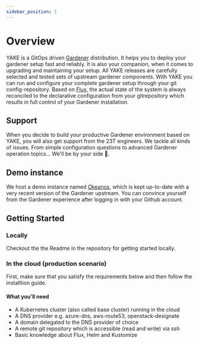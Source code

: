 ```yaml
---
sidebar_position: 1
---
```


# Overview

YAKE is a GitOps driven [Gardener](https://gardener.cloud/) distribution. It helps you to deploy your gardener setup fast and reliably. It is also your companion, when it comes to upgrading and maintaining your setup. All YAKE releases are carefully selected and tested sets of upstream gardener components. With YAKE you can run and configure your complete gardener setup through your git config-repository. Based on [Flux](https://fluxcd.io/), the actual state of the system is always reconciled to the declarative configuration from your gitrepository which results in full control of your Gardener installation.

## Support

When you decide to build your productive Gardener environment based on YAKE, you will also get support from the 23T engineers. We tackle all kinds of issues. From simple configuration questions to advanced Gardener operation topics... We'll be by your side 🙂.

## Demo instance

We host a demo instance named [Okeanos](https://dashboard.okeanos.dev), which is kept up-to-date with a very recent version of the Gardener upstream. You can convince yourself from the Gardener experience after logging in with your Github account.

## Getting Started

### Locally
Checkout the the Readme in the repository for getting started locally.

### In the cloud (production scenario)
First, make sure that you satisfy the requirements below and then follow the installtion guide.
#### What you'll need

- A Kubernetes cluster (also called base cluster) running in the cloud
- A DNS provider e.g. azure-dns, aws-route53, openstack-designate
- A domain delegated to the DNS provider of choice
- A remote git repository which is accessible (read and write) via ssh
- Basic knowledge about Flux, Helm and Kustomize


